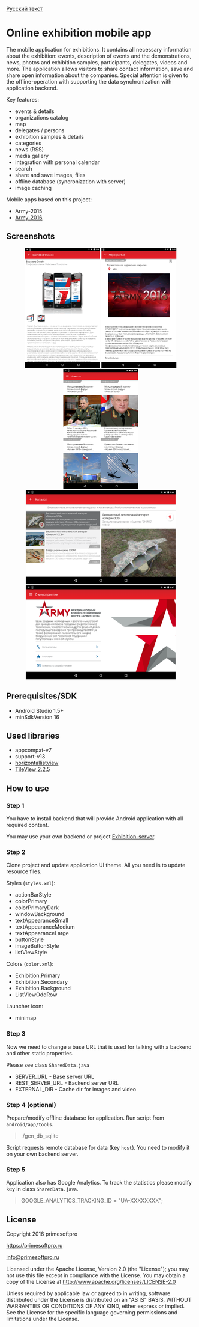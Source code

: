 [Русский текст](https://github.com/primesoftpro/exhibition-android/wiki)

# Online exhibition mobile app

The mobile application for exhibitions.
It contains all necessary information about the exhibition: events, description of events and the demonstrations, 
news, photos and exhibition samples, participants, delegates, videos and more. 
The application allows visitors to share contact information, save and share open information about the companies.
Special attention is given to the offline-operation with supporting the data synchronization with application backend.

Key features:

- events & details
- organizations catalog
- map
- delegates / persons
- exhibition samples & details
- categories
- news (RSS)
- media gallery
- integration with personal calendar
- search
- share and save images, files
- offline database (syncronization with server)
- image caching

Mobile apps based on this project:
- Army-2015
- [Army-2016](https://play.google.com/store/apps/details?id=ru.gkpromtech.parkpatriot)

## Screenshots

<p align="center">
  <img src="/screenshots/Screenshot2.png" width="200"/>
  <img src="/screenshots/Screenshot1.png" width="200"/>
  <img src="/screenshots/Screenshot4.png" width="200"/>
  <img src="/screenshots/Screenshot3.png" width="400"/>
  <img src="/screenshots/Screenshot5.png" width="400"/>
</p>

## Prerequisites/SDK

- Android Studio 1.5+
- minSdkVersion 16

## Used libraries

- appcompat-v7
- support-v13
- [horizontallistview](https://github.com/sephiroth74/HorizontalVariableListView)
- [TileView 2.2.5](https://github.com/moagrius/TileView)

## How to use

### Step 1

You have to install backend that will provide Android application with all required content.

You may use your own backend or project [Exhibition-server](https://github.com/primesoftpro/exhibition-server).

### Step 2

Clone project and update application UI theme. All you need is to update resource files.

Styles (```styles.xml```):

- actionBarStyle
- colorPrimary
- colorPrimaryDark
- windowBackground
- textAppearanceSmall
- textAppearanceMedium
- textAppearanceLarge
- buttonStyle
- imageButtonStyle
- listViewStyle
 
Colors (```color.xml```):
 
- Exhibition.Primary
- Exhibition.Secondary
- Exhibition.Background
- ListViewOddRow

Launcher icon:

- minimap
 
### Step 3

Now we need to change a base URL that is used for talking with a backend and other static properties.

Please see class ```SharedData.java```

- SERVER_URL - Base server URL
- REST_SERVER_URL - Backend server URL
- EXTERNAL_DIR - Cache dir for images and video

### Step 4 (optional)

Prepare/modify offline database for application. Run script from ```android/app/tools```.

> ./gen_db_sqlite

Script requests remote database for data (key ```host```). You need to modify it on your own backend server.

### Step 5

Application also has Google Analytics. 
To track the statistics please modify key in class ```SharedData.java```.

>GOOGLE_ANALYTICS_TRACKING_ID = "UA-XXXXXXXX";


## License

Copyright 2016 primesoftpro

https://primesoftpro.ru

info@primesoftpro.ru

Licensed under the Apache License, Version 2.0 (the "License");
you may not use this file except in compliance with the License.
You may obtain a copy of the License at
http://www.apache.org/licenses/LICENSE-2.0

Unless required by applicable law or agreed to in writing, software
distributed under the License is distributed on an "AS IS" BASIS,
WITHOUT WARRANTIES OR CONDITIONS OF ANY KIND, either express or implied.
See the License for the specific language governing permissions and
limitations under the License.
